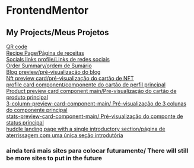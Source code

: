 # FrontendMentor

## My Projects/Meus Projetos 

[QR code](https://viny-archer.github.io/FrontendMentor/qr-code-component-main/) <br>
[Recipe Page/Página de receitas](https://viny-archer.github.io/FrontendMentor/recipe-page-main/) <br>
[Socials links profile/Links de redes sociais](https://viny-archer.github.io/FrontendMentor/social-links-profile-main/) <br>
[Order Summary/ordem de Sumário](https://viny-archer.github.io/FrontendMentor/order-summary-component-main/) <br>
[Blog preview/pré-visualização do blog](https://viny-archer.github.io/FrontendMentor/blog-preview-card-main/) <br>
[Nft preview card/pré-visualização do cartão de NFT](https://viny-archer.github.io/FrontendMentor/nft-preview-card-component-main/) <br>
[profile card component/componente do cartão de perfil principal](https://viny-archer.github.io/FrontendMentor/profile-card-component-main/) <br>
[Product preview card component main/Pre-visualização do cartão de produto principal](https://viny-archer.github.io/FrontendMentor/product-preview-card-component-main/) <br>
[3-column-preview-card-component-main/ Pré-visualização de 3 colunas do componente principal](https://viny-archer.github.io/FrontendMentor/3-column-preview-card-component-main/) <br>
[stats-preview-card-component-main/ Pré-visualização do componte de status principal](https://viny-archer.github.io/FrontendMentor/stats-preview-card-component-main/) <br>
[huddle landing page with a single introductory section/página de aterrissagem com uma única seção introdutória](https://viny-archer.github.io/FrontendMentor/huddle-landing-page-with-single-introductory-section-master/)

### ainda terá mais sites para colocar futuramente/ There will still be more sites to put in the future
